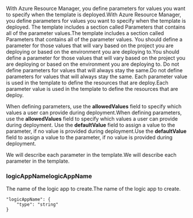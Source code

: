 <span data-ttu-id="89e5c-101">With Azure Resource Manager, you define parameters for values you want to specify when the template is deployed.</span><span class="sxs-lookup"><span data-stu-id="89e5c-101">With Azure Resource Manager, you define parameters for values you want to specify when the template is deployed.</span></span> <span data-ttu-id="89e5c-102">The template includes a section called Parameters that contains all of the parameter values.</span><span class="sxs-lookup"><span data-stu-id="89e5c-102">The template includes a section called Parameters that contains all of the parameter values.</span></span>
<span data-ttu-id="89e5c-103">You should define a parameter for those values that will vary based on the project you are deploying or based on the environment you are deploying to.</span><span class="sxs-lookup"><span data-stu-id="89e5c-103">You should define a parameter for those values that will vary based on the project you are deploying or based on the environment you are deploying to.</span></span> <span data-ttu-id="89e5c-104">Do not define parameters for values that will always stay the same.</span><span class="sxs-lookup"><span data-stu-id="89e5c-104">Do not define parameters for values that will always stay the same.</span></span> <span data-ttu-id="89e5c-105">Each parameter value is used in the template to define the resources that are deploy.</span><span class="sxs-lookup"><span data-stu-id="89e5c-105">Each parameter value is used in the template to define the resources that are deploy.</span></span> 

<span data-ttu-id="89e5c-106">When defining parameters, use the **allowedValues** field to specify which values a user can provide during deployment.</span><span class="sxs-lookup"><span data-stu-id="89e5c-106">When defining parameters, use the **allowedValues** field to specify which values a user can provide during deployment.</span></span> <span data-ttu-id="89e5c-107">Use the **defaultValue** field to assign a value to the parameter, if no value is provided during deployment.</span><span class="sxs-lookup"><span data-stu-id="89e5c-107">Use the **defaultValue** field to assign a value to the parameter, if no value is provided during deployment.</span></span>

<span data-ttu-id="89e5c-108">We will describe each parameter in the template.</span><span class="sxs-lookup"><span data-stu-id="89e5c-108">We will describe each parameter in the template.</span></span>

### <a name="logicappname"></a><span data-ttu-id="89e5c-109">logicAppName</span><span class="sxs-lookup"><span data-stu-id="89e5c-109">logicAppName</span></span>
<span data-ttu-id="89e5c-110">The name of the logic app to create.</span><span class="sxs-lookup"><span data-stu-id="89e5c-110">The name of the logic app to create.</span></span>

    "logicAppName": {
        "type": "string"
    }